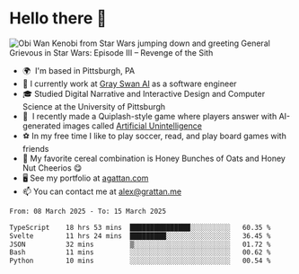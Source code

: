 <!--
**GameDog9988/GameDog9988** is a ✨ _special_ ✨ repository because its `README.md` (this file) appears on your GitHub profile.

Here are some ideas to get you started:

- 🔭 I’m currently working on ...
- 🌱 I’m currently learning ...
- 👯 I’m looking to collaborate on ...
- 🤔 I’m looking for help with ...
- 💬 Ask me about ...
- 📫 How to reach me: ...
- 😄 Pronouns: ...
- ⚡ Fun fact: ...
-->



Hello there 👋
==================================

![Obi Wan Kenobi from Star Wars jumping down and greeting General Grievous in Star Wars: Episode III – Revenge of the Sith](https://github.com/agrattan0820/agrattan0820/assets/51346343/689e56eb-29be-46a5-a079-28ea727b5f7e)


- 🌍  I'm based in Pittsburgh, PA
- 🦢  I currently work at [Gray Swan AI](https://www.grayswan.ai) as a software engineer
- 🎓  Studied Digital Narrative and Interactive Design and Computer Science at the University of Pittsburgh
- 👾  I recently made a Quiplash-style game where players answer with AI-generated images called [Artificial Unintelligence](https://github.com/agrattan0820/artificial-unintelligence)
- ⚽  In my free time I like to play soccer, read, and play board games with friends
- 🥣  My favorite cereal combination is Honey Bunches of Oats and Honey Nut Cheerios 😋
- 🖥️  See my portfolio at [agattan.com](http://agrattan.com/)
- 📫  You can contact me at [alex@grattan.me](mailto:alex@grattan.me)

<!--START_SECTION:waka-->

```txt
From: 08 March 2025 - To: 15 March 2025

TypeScript    18 hrs 53 mins  ███████████████░░░░░░░░░░   60.35 %
Svelte        11 hrs 24 mins  █████████░░░░░░░░░░░░░░░░   36.45 %
JSON          32 mins         ▒░░░░░░░░░░░░░░░░░░░░░░░░   01.72 %
Bash          11 mins         ░░░░░░░░░░░░░░░░░░░░░░░░░   00.62 %
Python        10 mins         ░░░░░░░░░░░░░░░░░░░░░░░░░   00.54 %
```

<!--END_SECTION:waka-->
